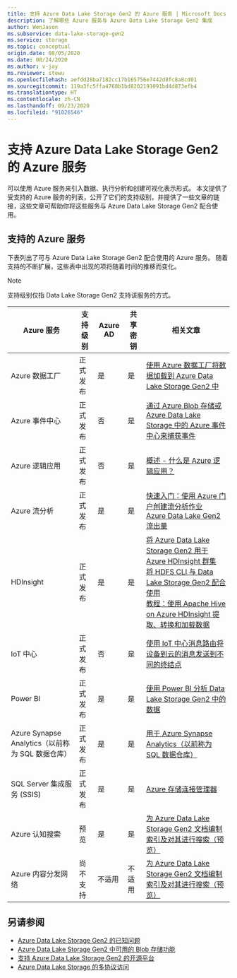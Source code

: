 ```yaml
---
title: 支持 Azure Data Lake Storage Gen2 的 Azure 服务 | Microsoft Docs
description: 了解哪些 Azure 服务与 Azure Data Lake Storage Gen2 集成
author: WenJason
ms.subservice: data-lake-storage-gen2
ms.service: storage
ms.topic: conceptual
origin.date: 08/05/2020
ms.date: 08/24/2020
ms.author: v-jay
ms.reviewer: stewu
ms.openlocfilehash: aefdd28ba7182cc17b165756e7442d8fc8a8cd01
ms.sourcegitcommit: 119a3fc5ffa4768b1bd8202191091bd4d873efb4
ms.translationtype: HT
ms.contentlocale: zh-CN
ms.lasthandoff: 09/23/2020
ms.locfileid: "91026546"
---
```

# <a name="azure-services-that-support-azure-data-lake-storage-gen2"></a>支持 Azure Data Lake Storage Gen2 的 Azure 服务

可以使用 Azure 服务来引入数据、执行分析和创建可视化表示形式。 本文提供了受支持的 Azure 服务的列表，公开了它们的支持级别，并提供了一些文章的链接，这些文章可帮助你将这些服务与 Azure Data Lake Storage Gen2 配合使用。

## <a name="supported-azure-services"></a>支持的 Azure 服务

下表列出了可与 Azure Data Lake Storage Gen2 配合使用的 Azure 服务。 随着支持的不断扩展，这些表中出现的项将随着时间的推移而变化。

> [!NOTE]
> 支持级别仅指 Data Lake Storage Gen2 支持该服务的方式。

|Azure 服务 |支持级别 |Azure AD |共享密钥| 相关文章 |
|---------------|-------------------|---|---|---|
|Azure 数据工厂|正式发布|是|是|[使用 Azure 数据工厂将数据加载到 Azure Data Lake Storage Gen2 中](https://docs.azure.cn/data-factory/load-azure-data-lake-storage-gen2?toc=%2fstorage%2fblobs%2ftoc.json)|
|Azure 事件中心|正式发布|否|是|[通过 Azure Blob 存储或 Azure Data Lake Storage 中的 Azure 事件中心来捕获事件](https://docs.azure.cn/event-hubs/event-hubs-capture-overview)|
|Azure 逻辑应用|正式发布|否|是|[概述 - 什么是 Azure 逻辑应用？](https://docs.azure.cn/logic-apps/logic-apps-overview)|
|Azure 流分析|正式发布|是|是|[快速入门：使用 Azure 门户创建流分析作业](https://docs.azure.cn/stream-analytics/stream-analytics-quick-create-portal) <br> [Azure Data Lake Gen2 流出量](/stream-analytics/stream-analytics-define-outputs#blob-storage-and-azure-data-lake-gen2)|
|HDInsight |正式发布|是|是|[将 Azure Data Lake Storage Gen2 用于 Azure HDInsight 群集](https://docs.azure.cn/hdinsight/hdinsight-hadoop-use-data-lake-storage-gen2?toc=%2fstorage%2fblobs%2ftoc.json)<br>[将 HDFS CLI 与 Data Lake Storage Gen2 配合使用](data-lake-storage-use-hdfs-data-lake-storage.md) <br>[教程：使用 Apache Hive on Azure HDInsight 提取、转换和加载数据](data-lake-storage-tutorial-extract-transform-load-hive.md)|
|IoT 中心 |正式发布|否|是|[使用 IoT 中心消息路由将设备到云的消息发送到不同的终结点](https://docs.azure.cn/iot-hub/iot-hub-devguide-messages-d2c)|
|Power BI|正式发布|是|是|[使用 Power BI 分析 Data Lake Storage Gen2 中的数据](https://docs.microsoft.com/power-query/connectors/datalakestorage)|
|Azure Synapse Analytics（以前称为 SQL 数据仓库）|正式发布|是|是|[用于 Azure Synapse Analytics（以前称为 SQL 数据仓库）](/sql-database/sql-database-vnet-service-endpoint-rule-overview?toc=%2fstorage%2fblobs%2ftoc.json#azure-sql-data-warehouse-polybase)|
|SQL Server 集成服务 (SSIS)|正式发布|是|是|[Azure 存储连接管理器](https://docs.microsoft.com/sql/integration-services/connection-manager/azure-storage-connection-manager?view=sql-server-2017)|
|Azure 认知搜索|预览|是|是|[为 Azure Data Lake Storage Gen2 文档编制索引及对其进行搜索（预览）](https://docs.azure.cn/search/search-howto-index-azure-data-lake-storage)|
|Azure 内容分发网络|尚不支持|不适用|不适用|[为 Azure Data Lake Storage Gen2 文档编制索引及对其进行搜索（预览）](https://docs.azure.cn/cdn/cdn-overview)|


## <a name="see-also"></a>另请参阅

- [Azure Data Lake Storage Gen2 的已知问题](data-lake-storage-known-issues.md)
- [Azure Data Lake Storage Gen2 中可用的 Blob 存储功能](data-lake-storage-supported-blob-storage-features.md)
- [支持 Azure Data Lake Storage Gen2 的开源平台](data-lake-storage-supported-open-source-platforms.md)
- [Azure Data Lake Storage 的多协议访问](data-lake-storage-multi-protocol-access.md)